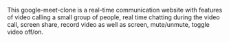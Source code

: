 This google-meet-clone is a real-time communication website with features of video calling a small group of people, real time chatting during the video call, screen share, record video as well as screen, mute/unmute, toggle video off/on.